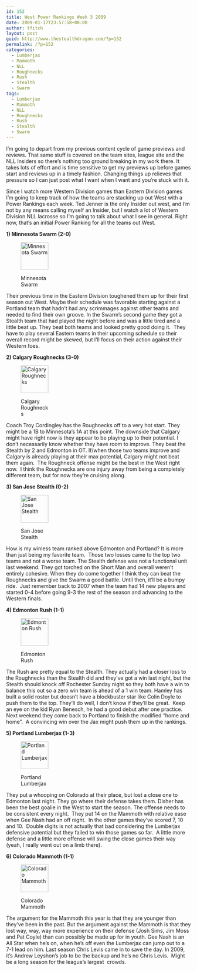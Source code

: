 ```yaml
---
id: 152
title: West Power Rankings Week 3 2009
date: 2009-01-17T23:57:58+00:00
author: tfitch
layout: post
guid: http://www.thestealthdragon.com/?p=152
permalink: /?p=152
categories:
  - Lumberjax
  - Mammoth
  - NLL
  - Roughnecks
  - Rush
  - Stealth
  - Swarm
tags:
  - Lumberjax
  - Mammoth
  - NLL
  - Roughnecks
  - Rush
  - Stealth
  - Swarm
---
```

I&#8217;m going to depart from my previous content cycle of game previews and reviews. That same stuff is covered on the team sites, league site and the NLL Insiders so there&#8217;s nothing too ground breaking in my work there. It takes lots of effort and is time sensitive to get my previews up before games start and reviews up in a timely fashion. Changing things up relieves that pressure so I can just post what I want when I want and you&#8217;re stuck with it.

Since I watch more Western Division games than Eastern Division games I&#8217;m going to keep track of how the teams are stacking up out West with a Power Rankings each week. Ted Jenner is the only Insider out west, and I&#8217;m not by any means calling myself an Insider, but I watch a lot of Western Division NLL lacrosse so I&#8217;m going to talk about what I see in general. Right now, that&#8217;s an initial Power Ranking for all the teams out West.

**1) Minnesota Swarm (2-0)**<figure id="attachment_144" aria-describedby="caption-attachment-144" style="width: 75px" class="wp-caption alignleft">

[<img class="size-thumbnail wp-image-144" title="minnesota" src="http://www.thestealthdragon.com/wp-content/uploads/2009/01/minnesota.gif" alt="Minnesota Swarm" width="75" height="75" />](http://www.thestealthdragon.com/wp-content/uploads/2009/01/minnesota.gif)<figcaption id="caption-attachment-144" class="wp-caption-text">Minnesota Swarm</figcaption></figure> 

Their previous time in the Eastern Division toughened them up for their first season out West. Maybe their schedule was favorable starting against a Portland team that hadn&#8217;t had any scrimmages against other teams and needed to find their own groove. In the Swarm&#8217;s second game they got a Stealth team that had played the night before and was a little tired and a little beat up. They beat both teams and looked pretty good doing it.  They have to play several Eastern teams in their upcoming schedule so their overall record might be skewed, but I&#8217;ll focus on their action against their Western foes.

**2) Calgary Roughnecks (3-0)**<figure id="attachment_139" aria-describedby="caption-attachment-139" style="width: 75px" class="wp-caption alignleft">

[<img class="size-thumbnail wp-image-139" title="calgary" src="http://www.thestealthdragon.com/wp-content/uploads/2009/01/calgary.gif" alt="Calgary Roughnecks" width="75" height="75" />](http://www.thestealthdragon.com/wp-content/uploads/2009/01/calgary.gif)<figcaption id="caption-attachment-139" class="wp-caption-text">Calgary Roughnecks</figcaption></figure> 

Coach Troy Cordingley has the Roughnecks off to a very hot start. They might be a 1B to Minnesota&#8217;s 1A at this point. The downside that Calgary might have right now is they appear to be playing up to their potential. I don&#8217;t necessarily know whether they have room to improve. They beat the Stealth by 2 and Edmonton in OT. If/when those two teams improve and Calgary is already playing at their max potential, Calgary might not beat them again.  The Roughneck offense might be the best in the West right now.  I think the Roughnecks are one injury away from being a completely different team, but for now they&#8217;re cruising along.

**3) San Jose Stealth (0-2)**<figure id="attachment_132" aria-describedby="caption-attachment-132" style="width: 75px" class="wp-caption alignleft">

[<img class="size-thumbnail wp-image-132" title="stealthlogo" src="http://www.thestealthdragon.com/wp-content/uploads/2009/01/stealthlogo.gif" alt="San Jose Stealth" width="75" height="75" />](http://www.thestealthdragon.com/wp-content/uploads/2009/01/stealthlogo.gif)<figcaption id="caption-attachment-132" class="wp-caption-text">San Jose Stealth</figcaption></figure> 

How is my winless team ranked above Edmonton and Portland? It is more than just being my favorite team.  Those two losses came to the top two teams and not a worse team. The Stealth defense was not a functional unit last weekend. They got torched on the Short Man and overall weren&#8217;t entirely cohesive. When they do come together I think they can beat the Roughnecks and give the Swarm a good battle. Until then, it&#8217;ll be a bumpy ride.  Just remember back to 2007 when the team had 14 new players and started 0-4 before going 9-3 the rest of the season and advancing to the Western finals.

**4) Edmonton Rush (1-1)**<figure id="attachment_154" aria-describedby="caption-attachment-154" style="width: 75px" class="wp-caption alignleft">

[<img class="size-thumbnail wp-image-154" title="edmonton" src="http://www.thestealthdragon.com/wp-content/uploads/2009/01/edmonton.gif" alt="Edmonton Rush" width="75" height="75" />](http://www.thestealthdragon.com/wp-content/uploads/2009/01/edmonton.gif)<figcaption id="caption-attachment-154" class="wp-caption-text">Edmonton Rush</figcaption></figure> 

The Rush are pretty equal to the Stealth. They actually had a closer loss to the Roughnecks than the Stealth did and they&#8217;ve got a win last night, but the Stealth should knock off Rochester Sunday night so they both have a win to balance this out so a zero win team is ahead of a 1 win team. Hamley has built a solid roster but doesn&#8217;t have a blockbuster star like Colin Doyle to push them to the top. They&#8217;ll do well, I don&#8217;t know if they&#8217;ll be great.  Keep an eye on the kid Ryan Benesch, he had a good debut after one practice.  Next weekend they come back to Portland to finish the modified &#8220;home and home&#8221;.  A convincing win over the Jax might push them up in the rankings.

**5) Portland Lumberjax (1-3)**<figure id="attachment_155" aria-describedby="caption-attachment-155" style="width: 75px" class="wp-caption alignleft">

[<img class="size-thumbnail wp-image-155" title="portland" src="http://www.thestealthdragon.com/wp-content/uploads/2009/01/portland.gif" alt="Portland Lumberjax" width="75" height="75" />](http://www.thestealthdragon.com/wp-content/uploads/2009/01/portland.gif)<figcaption id="caption-attachment-155" class="wp-caption-text">Portland Lumberjax</figcaption></figure> 

They put a whooping on Colorado at their place, but lost a close one to Edmonton last night. They go where their defense takes them. Disher has been the best goalie in the West to start the season. The offense needs to be consistent every night.  They put 14 on the Mammoth with relative ease when Gee Nash had an off night.  In the other games they&#8217;ve scored 7, 10 and 10.  Double digits is not actually that bad considering the Lumberjax defensive potential but they failed to win those games so far.  A little more defense and a little more offense will swing the close games their way (yeah, I really went out on a limb there).

**6) Colorado Mammoth (1-1)**<figure id="attachment_153" aria-describedby="caption-attachment-153" style="width: 75px" class="wp-caption alignleft">

[<img class="size-thumbnail wp-image-153" title="colorado" src="http://www.thestealthdragon.com/wp-content/uploads/2009/01/colorado.gif" alt="Colorado Mammoth" width="75" height="75" />](http://www.thestealthdragon.com/wp-content/uploads/2009/01/colorado.gif)<figcaption id="caption-attachment-153" class="wp-caption-text">Colorado Mammoth</figcaption></figure> 

The argument for the Mammoth this year is that they are younger than they&#8217;ve been in the past. But the argument against the Mammoth is that they lost way, way, way more experience on their defense (Josh Sims, Jim Moss and Pat Coyle) than can possibly be made up for in youth. Gee Nash is an All Star when he&#8217;s on, when he&#8217;s off even the Lumberjax can jump out to a 7-1 lead on him. Last season Chris Levis came in to save the day. In 2009, it&#8217;s Andrew Leyshon&#8217;s job to be the backup and he&#8217;s no Chris Levis.  Might be a long season for the league&#8217;s largest  crowds.